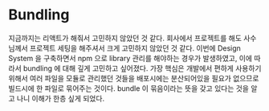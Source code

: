 # Bundling 
지금까지는 리액트가 해줘서 고민하지 않았던 것 같다.
회사에서 프로젝트를 해도 사수님께서 프로젝트 세팅을 해주셔서 크게 고민하지 않았던 것 같다.
이번에 Design System 을 구축하면서 npm 으로 library 관리를 해야하는 경우가 발생하였고, 이에 따라서 bundling 에 대해 깊게 고민하고 싶어졌다.
가장 핵심은 개발에서 편하게 사용하기 위해서 여러 파일을 모듈로 관리했던 것들을 배포시에는 분산되어있을 필요가 없으므로 빌드시에 한 파일로 묶어주는 것이다.
bundle 이 묶음이라는 뜻을 갖고 있다는 것을 알고 나니 이해가 한층 싶게 되었다.
